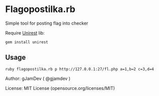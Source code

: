 Flagopostilka.rb
====================

Simple tool for posting flag into checker

Require [Unirest](http://unirest.io) lib:
```
gem install unirest
```
Usage
---------------------
```
ruby flagopostilka.rb p http://127.0.0.1:27/fl.php a=1,b=2 c=3,d=4
```
Author: gJamDev ( @gjamdev )

License: MIT License (opensource.org/licenses/MIT)
